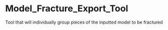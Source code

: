 # Model_Fracture_Export_Tool
Tool that will individually group pieces of the inputted model to be fractured

